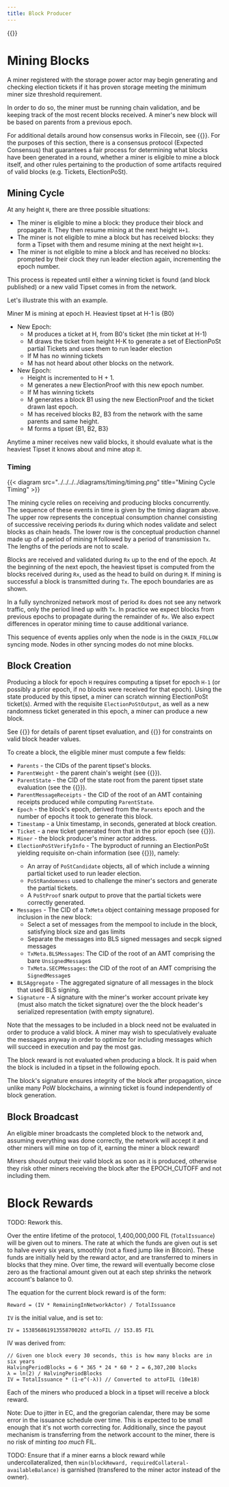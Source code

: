 ```yaml
---
title: Block Producer
---
```


{{<label block_producer>}}

# Mining Blocks

A miner registered with the storage power actor may begin generating and checking election tickets
if it has proven storage meeting the minimum miner size threshold requirement. 

In order to do so, the miner must be running chain validation, and be keeping track of the most recent
blocks received. A miner's new block will be based on parents from a previous epoch.

For additional details around how consensus works in Filecoin, see {{<sref expected_consensus>}}. For the purposes of this section, there is a consensus protocol (Expected Consensus) that guarantees a fair process for determining what blocks have been generated in a round, whether a miner is eligible to mine a block itself, and other rules pertaining to the production of some artifacts required of valid blocks (e.g. Tickets, ElectionPoSt).

## Mining Cycle

At any height `H`, there are three possible situations:

- The miner is eligible to mine a block: they produce their block and propagate it. They then resume mining at the next height `H+1`.
- The miner is not eligible to mine a block but has received blocks: they form a Tipset with them and resume mining at the next height `H+1`.
- The miner is not eligible to mine a block and has received no blocks: prompted by their clock they run leader election again, incrementing the epoch number.

This process is repeated until either a winning ticket is found (and block published) or a new valid Tipset comes in from the network.

Let's illustrate this with an example.

Miner M is mining at epoch H.
Heaviest tipset at H-1 is {B0}

- New Epoch:
    - M produces a ticket at H, from B0's ticket (the min ticket at H-1)
    - M draws the ticket from height H-K to generate a set of ElectionPoSt partial Tickets and uses them to run leader election
    - If M has no winning tickets
    - M has not heard about other blocks on the network.
- New Epoch:
    - Height is incremented to H + 1.
    - M generates a new ElectionProof with this new epoch number.
    - If M has winning tickets
    - M generates a block B1 using the new ElectionProof and the ticket drawn last epoch.
    - M has received blocks B2, B3 from the network with the same parents and same height.
    - M forms a tipset {B1, B2, B3}

Anytime a miner receives new valid blocks, it should evaluate what is the heaviest Tipset it knows about and mine atop it.

### Timing

{{< diagram src="../../../../diagrams/timing/timing.png" title="Mining Cycle Timing" >}}

The mining cycle relies on receiving and producing blocks concurrently.  The sequence of these events in time is given by the timing diagram above.  The upper row represents the conceptual consumption channel consisting of successive receiving periods `Rx` during which nodes validate and select blocks as chain heads.  The lower row is the conceptual production channel made up of a period of mining `M` followed by a period of transmission `Tx`.  The lengths of the periods are not to scale.

Blocks are received and validated during `Rx` up to the end of the epoch.  At the beginning of the next epoch, the heaviest tipset is computed from the blocks received during `Rx`, used as the head to build on during `M`.  If mining is successful a block is transmitted during `Tx`.  The epoch boundaries are as shown.

In a fully synchronized network most of period `Rx` does not see any network traffic, only the period lined up with `Tx`.  In practice we expect blocks from previous epochs to propagate during the remainder of `Rx`.  We also expect differences in operator mining time to cause additional variance.

This sequence of events applies only when the node is in the `CHAIN_FOLLOW` syncing mode.  Nodes in other syncing modes do not mine blocks.

## Block Creation

Producing a block for epoch `H` requires computing a tipset for epoch `H-1` (or possibly a prior epoch,
if no blocks were received for that epoch). Using the state produced by this tipset, a miner can
scratch winning ElectionPoSt ticket(s). 
Armed with the requisite `ElectionPoStOutput`, as well as a new randomness ticket generated in this epoch, a miner can produce a new block.

See {{<sref vm_interpreter>}} for details of parent tipset evaluation, and {{<sref block>}} for constraints 
on valid block header values. 

To create a block, the eligible miner must compute a few fields:

- `Parents` - the CIDs of the parent tipset's blocks.
- `ParentWeight` - the parent chain's weight (see {{<sref chain_selection>}}).
- `ParentState` - the CID of the state root from the parent tipset state evaluation (see the {{<sref vm_interpreter>}}).
- `ParentMessageReceipts` - the CID of the root of an AMT containing receipts produced while computing `ParentState`.
- `Epoch` - the block's epoch, derived from the `Parents` epoch and the number of epochs it took to generate this block.
- `Timestamp` - a Unix timestamp, in seconds, generated at block creation.
- `Ticket` - a new ticket generated from that in the prior epoch (see {{<sref ticket_generation>}}).
- `Miner` - the block producer's miner actor address.
- `ElectionPoStVerifyInfo` - The byproduct of running an ElectionPoSt yielding requisite on-chain information (see {{<sref election_post>}}), namely:
  - An array of `PoStCandidate` objects, all of which include a winning partial ticket used to run leader election.
  - `PoStRandomness` used to challenge the miner's sectors and generate the partial tickets.
  - A `PoStProof` snark output to prove that the partial tickets were correctly generated.
- `Messages` - The CID of a `TxMeta` object containing message proposed for inclusion in the new block:
  - Select a set of messages from the mempool to include in the block, satisfying block size and gas limits
  - Separate the messages into BLS signed messages and secpk signed messages
  - `TxMeta.BLSMessages`: The CID of the root of an AMT comprising the bare `UnsignedMessage`s
  - `TxMeta.SECPMessages`: the CID of the root of an AMT comprising the `SignedMessage`s
- `BLSAggregate` - The aggregated signature of all messages in the block that used BLS signing.
- `Signature` - A signature with the miner's worker account private key (must also match the ticket signature) over the the block header's serialized representation (with empty signature). 

Note that the messages to be included in a block need not be evaluated in order to produce a valid block.
A miner may wish to speculatively evaluate the messages anyway in order to optimize for including
messages which will succeed in execution and pay the most gas.

The block reward is not evaluated when producing a block. It is paid when the block is included in a tipset in the following epoch.

The block's signature ensures integrity of the block after propagation, since unlike many PoW blockchains, 
a winning ticket is found independently of block generation.

## Block Broadcast

An eligible miner broadcasts the completed block to the network and, assuming everything was done correctly, 
the network will accept it and other miners will mine on top of it, earning the miner a block reward!

Miners should output their valid block as soon as it is produced, otherwise they risk other miners receiving the block after the EPOCH_CUTOFF and not including them.

# Block Rewards

TODO: Rework this.

Over the entire lifetime of the protocol, 1,400,000,000 FIL (`TotalIssuance`) will be given out to miners. The rate at which the funds are given out is set to halve every six years, smoothly (not a fixed jump like in Bitcoin). These funds are initially held by the reward actor, and are transferred to miners in blocks that they mine. Over time, the reward will eventually become close zero as the fractional amount given out at each step shrinks the network account's balance to 0.

The equation for the current block reward is of the form:

```
Reward = (IV * RemainingInNetworkActor) / TotalIssuance
```

`IV` is the initial value, and is set to:

```
IV = 153856861913558700202 attoFIL // 153.85 FIL
```

IV was derived from:
```
// Given one block every 30 seconds, this is how many blocks are in six years
HalvingPeriodBlocks = 6 * 365 * 24 * 60 * 2 = 6,307,200 blocks
λ = ln(2) / HalvingPeriodBlocks
IV = TotalIssuance * (1-e^(-λ)) // Converted to attoFIL (10e18)
```

Each of the miners who produced a block in a tipset will receive a block reward. 

Note: Due to jitter in EC, and the gregorian calendar, there may be some error in the issuance schedule over time. This is expected to be small enough that it's not worth correcting for. Additionally, since the payout mechanism is transferring from the network account to the miner, there is no risk of minting *too much* FIL.

TODO: Ensure that if a miner earns a block reward while undercollateralized, then `min(blockReward, requiredCollateral-availableBalance)` is garnished (transfered to the miner actor instead of the owner).
